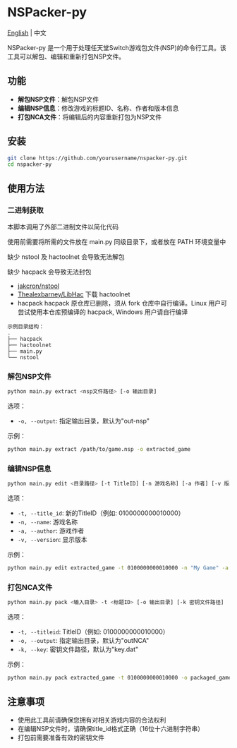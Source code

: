 # NSPacker-py

[English](./README_EN.md) | 中文

NSPacker-py 是一个用于处理任天堂Switch游戏包文件(NSP)的命令行工具。该工具可以解包、编辑和重新打包NSP文件。

## 功能

- **解包NSP文件**：解包NSP文件
- **编辑NSP信息**：修改游戏的标题ID、名称、作者和版本信息
- **打包NCA文件**：将编辑后的内容重新打包为NSP文件

## 安装

```bash
git clone https://github.com/yourusername/nspacker-py.git
cd nspacker-py
```

## 使用方法

### 二进制获取

本脚本调用了外部二进制文件以简化代码

使用前需要将所需的文件放在 main.py 同级目录下，或者放在 PATH 环境变量中

缺少 nstool 及 hactoolnet 会导致无法解包

缺少 hacpack 会导致无法封包

- [jakcron/nstool](https://github.com/jakcron/nstool)
- [Thealexbarney/LibHac](https://github.com/Thealexbarney/LibHac)
   下载 hactoolnet
- hacpack
   hacpack 原仓库已删除，须从 fork 仓库中自行编译。Linux 用户可尝试使用本仓库预编译的 hacpack, Windows 用户请自行编译

```plain
示例目录结构：
.
├── hacpack
├── hactoolnet
├── main.py
└── nstool
```

### 解包NSP文件

```bash
python main.py extract <nsp文件路径> [-o 输出目录]
```

选项：

- `-o, --output`: 指定输出目录，默认为"out-nsp"

示例：

```bash
python main.py extract /path/to/game.nsp -o extracted_game
```

### 编辑NSP信息

```bash
python main.py edit <目录路径> [-t TitleID] [-n 游戏名称] [-a 作者] [-v 版本]
```

选项：

- `-t, --title_id`: 新的TitleID（例如: 0100000000010000）
- `-n, --name`: 游戏名称
- `-a, --author`: 游戏作者
- `-v, --version`: 显示版本

示例：

```bash
python main.py edit extracted_game -t 0100000000010000 -n "My Game" -a "Me" -v "1.0.0"
```

### 打包NCA文件

```bash
python main.py pack <输入目录> -t <标题ID> [-o 输出目录] [-k 密钥文件路径]
```

选项：

- `-t, --titleid`: TitleID（例如: 0100000000010000）
- `-o, --output`: 指定输出目录，默认为"outNCA"
- `-k, --key`: 密钥文件路径，默认为"key.dat"

示例：

```bash
python main.py pack extracted_game -t 0100000000010000 -o packaged_game
```

## 注意事项

- 使用此工具前请确保您拥有对相关游戏内容的合法权利
- 在编辑NSP文件时，请确保title_id格式正确（16位十六进制字符串）
- 打包前需要准备有效的密钥文件

